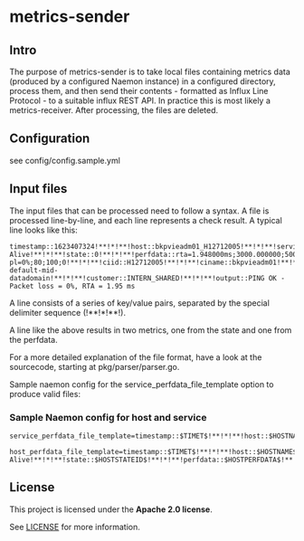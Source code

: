 # metrics-sender

## Intro
The purpose of metrics-sender is to take local files containing metrics data (produced by a configured Naemon instance) in a configured directory, process them, and then send their contents - formatted as Influx Line Protocol - to a suitable influx REST API. In practice this is most likely a metrics-receiver. After processing, the files are deleted.

## Configuration
see config/config.sample.yml

## Input files
The input files that can be processed need to follow a syntax. A file is processed line-by-line, and each line represents a check result.  A typical line looks like this:
```
timestamp::1623407324!**!*!**!host::bkpvieadm01_H12712005!**!*!**!service::CI-Alive!**!*!**!state::0!**!*!**!perfdata::rta=1.948000ms;3000.000000;5000.000000;0.000000 pl=0%;80;100;0!**!*!**!ciid::H12712005!**!*!**!ciname::bkpvieadm01!**!*!**!monitoringprofile::profiledev-default-mid-datadomain!**!*!**!customer::INTERN_SHARED!**!*!**!output::PING OK - Packet loss = 0%, RTA = 1.95 ms
```
A line consists of a series of key/value pairs, separated by the special delimiter sequence (!\*\*!\*!\*\*!).

A line like the above results in two metrics, one from the state and one from the perfdata.

For a more detailed explanation of the file format, have a look at the sourcecode, starting at pkg/parser/parser.go.

Sample naemon config for the service_perfdata_file_template option to produce valid files:
### Sample Naemon config for host and service
```
service_perfdata_file_template=timestamp::$TIMET$!**!*!**!host::$HOSTNAME$!**!*!**!service::$SERVICEDESC$!**!*!**!state::$SERVICESTATEID$!**!*!**!perfdata::$SERVICEPERFDATA$!**!*!**!ciid::$_HOSTCIID$!**!*!**!ciname::$_HOSTCINAME$!**!*!**!monitoringprofile::$_HOSTMONITORINGPROFILE$!**!*!**!customer::$_HOSTCUST$!**!*!**!output::$SERVICEOUTPUT$
```
```
host_perfdata_file_template=timestamp::$TIMET$!**!*!**!host::$HOSTNAME$!**!*!**!service::CI-Alive!**!*!**!state::$HOSTSTATEID$!**!*!**!perfdata::$HOSTPERFDATA$!**!*!**!ciid::$_HOSTCIID$!**!*!**!ciname::$_HOSTCINAME$!**!*!**!monitoringprofile::$_HOSTMONITORINGPROFILE$!**!*!**!customer::$_HOSTCUST$!**!*!**!output::$HOSTOUTPUT$
```

## License

This project is licensed under the **Apache 2.0 license**.

See [LICENSE](LICENSE) for more information.